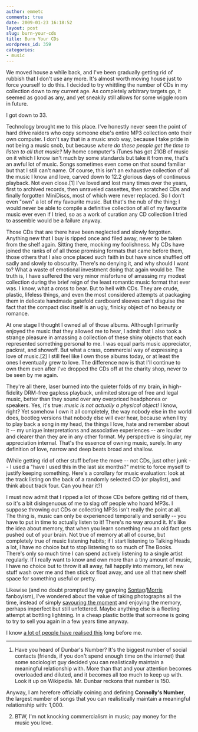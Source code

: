 ```yaml
---
author: emmetc
comments: true
date: 2009-01-23 16:18:52
layout: post
slug: burn-your-cds
title: Burn Your CDs
wordpress_id: 359
categories:
- music
---
```


We moved house a while back, and I've been gradually getting rid of rubbish that I don't use any more. It's almost worth moving house just to force yourself to do this. I decided to try whittling the number of CDs in my collection down to my current age. As completely arbitrary targets go, it seemed as good as any, and yet sneakily still allows for some wiggle room in future.

I got down to 33.

Technology brought me to this place. I've honestly never seen the point of hard drive raiders who copy someone else's entire MP3 collection onto their own computer. I don't say that in a music snob way, because I take pride in not being a music snob, but because _where do these people get the time to listen to all that music?_ My home computer's iTunes has got 21GB of music on it which I know isn't much by some standards but take it from me, that's an awful lot of music. Songs sometimes even come on that sound familiar but that I still can't name. Of course, this isn't an exhaustive collection of all the music I know and love, carved down to 12.2 glorious days of continuous playback. Not even close.\[1\] I've loved and lost many times over the years, first to archived records, then unraveled cassettes, then scratched CDs and finally forgotten MiniDiscs, most of which were never replaced. So I don't even "own" a lot of my favourite music. But that's the nub of the thing; I would never be able to compile a definitive collection of all of my favourite music ever even if I tried, so as a work of curation any CD collection I tried to assemble would be a failure anyway.

Those CDs that are there have been neglected and slowly forgotten. Anything new that I buy is ripped once and filed away, never to be taken from the shelf again. Sitting there, mocking my foolishness. My CDs have joined the ranks of of all those promising formats that came before them, those others that I also once placed such faith in but have since shuffled off sadly and slowly to obscurity. There's no denying it, and why should I want to? What a waste of emotional investment doing that again would be. The truth is, I have suffered the very minor misfortune of amassing my modest collection during the brief reign of the least romantic music format that ever was. I know, what a cross to bear. But to hell with CDs. They are crude, plastic, lifeless things, and even the most considered attempts at packaging them in delicate handmade gatefold cardboard sleeves can't disguise the fact that the compact disc itself is an ugly, finicky object of no beauty or romance.

At one stage I thought I owned all of those albums. Although I primarily enjoyed the music that they allowed me to hear, I admit that I also took a strange pleasure in amassing a collection of these shiny objects that each represented something personal to me. I was equal parts music appreciator, packrat, and showoff. But what a crass, commercial way of expressing a love of music.\[2\] I still feel like I own those albums today, or at least the ones I eventually grew to love. The difference now is that I'll continue to own them even after I've dropped the CDs off at the charity shop, never to be seen by me again.

They're all there, laser burned into the quieter folds of my brain, in high-fidelity DRM-free gapless playback, unlimited storage of free and legal music, better than they sound over any overpriced headphones or speakers. Yes, it's true: _music is not actually a physical object!_ I know, right? Yet somehow I own it all completely, the way nobody else in the world does, bootleg versions that nobody else will ever hear, because when I try to play back a song in my head, the things I love, hate and remember about it -- my unique interpretations and associative experiences -- are louder and clearer than they are in any other format. My perspective is singular, my appreciation internal. That's the essence of owning music, surely. In any definition of love, narrow and deep beats broad and shallow.

(While getting rid of other stuff before the move -- not CDs, just other junk -- I used a "have I used this in the last six months?" metric to force myself to justify keeping something. Here's a corollary for music evaluation: look at the track listing on the back of a randomly selected CD (or playlist), and think about track four. Can you hear it?)

I must now admit that I ripped a lot of those CDs before getting rid of them, so it's a bit disingenuous of me to slag off people who hoard MP3s. I suppose throwing out CDs or collecting MP3s isn't really the point at all. The thing is, music can only be experienced temporally and serially -- you have to put in time to actually listen to it! There's no way around it. It's like the idea about memory, that when you learn something new an old fact gets pushed out of your brain. Not true of memory at all of course, but completely true of music listening habits; if I start listening to Talking Heads a lot, I have no choice but to stop listening to so much of The Books. There's only so much time I can spend actively listening to a single artist regularly. If I really want to know and own more than a tiny amount of music, I have no choice but to throw it all away, fall happily into memory, let new stuff wash over me and then stick or float away, and use all that new shelf space for something useful or pretty.

Likewise (and no doubt prompted by my gawping [Sontag](http://www.susansontag.com/onphotography.htm)/[Morris](http://morris.blogs.nytimes.com/) fanboyism), I've wondered about the value of taking photographs all the time, instead of simply [savouring the moment](http://www.tomorrowmuseum.com/2009/01/21/cell-phone-cameras-forever/) and enjoying the memory, perhaps imperfect but still unfettered. Maybe anything else is a fleeting attempt at bottling lightning. In a cheap plastic bottle that someone is going to try to sell you again in a few years time anyway.

I know [a lot of people have realised this](http://www.kk.org/thetechnium/archives/2009/01/better_than_own.php) long before me.



* * *





  1. Have you heard of Dunbar's Number? It's the biggest number of social contacts (friends, if you don't spend enough time on the internet) that some sociologist guy decided you can realistically maintain a meaningful relationship with. More than that and your attention becomes overloaded and diluted, and it becomes all too much to keep up with. Look it up on Wikipedia. Mr. Dunbar reckons that number is 150.

Anyway, I am herefore officially coining and defining **Connolly's Number**, the largest number of songs that you can realistically maintain a meaningful relationship with: 1,000.




  2. BTW, I'm not knocking commercialism in music; pay money for the music you love.
